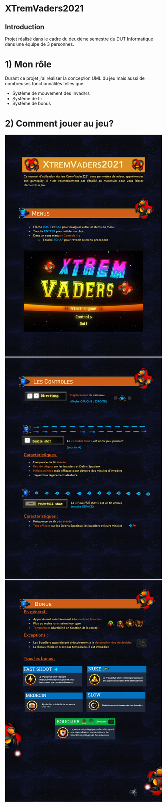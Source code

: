 # XTremVaders2021
## Introduction
Projet réalisé dans le cadre du deuxième semestre du DUT Informatique dans une équipe de 3 personnes. 

# 1) Mon rôle
Durant ce projet j'ai réaliser la conception UML du jeu mais aussi de nombreuses fonctionnalités telles que:
  - Système de mouvement des Invaders
  - Système de tir
  - Système de bonus
  
  # 2) Comment jouer au jeu?
  ![Page 1](media/manuelPage1.jpg)
  ![Page 2](media/manuelPage2.jpg)
  ![Page 3](media/manuelPage3.jpg)
